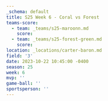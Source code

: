 ```yaml
---
_schema: default
title: S25 Week 6 - Coral vs Forest
teams-score:
  - team: _teams/s25-maroonn.md
    score:
  - team: _teams/s25-forest-green.md
    score:
location: _locations/carter-baron.md
field: '3'
date: 2023-10-22 10:45:00 -0400
season: 25
week: 6
mvp: ''
game-ball: ''
sportsperson: ''
---
```

